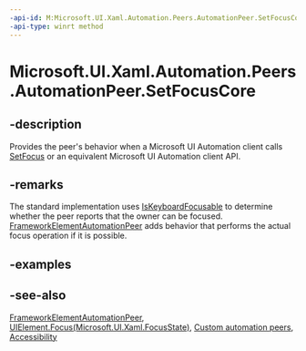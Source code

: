 ```yaml
---
-api-id: M:Microsoft.UI.Xaml.Automation.Peers.AutomationPeer.SetFocusCore
-api-type: winrt method
---
```


<!-- Method syntax
virtual protected void SetFocusCore()
-->

# Microsoft.UI.Xaml.Automation.Peers.AutomationPeer.SetFocusCore

## -description

Provides the peer's behavior when a Microsoft UI Automation client calls [SetFocus](automationpeer_setfocus_192955311.md) or an equivalent Microsoft UI Automation client API.

## -remarks

The standard implementation uses [IsKeyboardFocusable](automationpeer_iskeyboardfocusable_2030365113.md) to determine whether the peer reports that the owner can be focused. [FrameworkElementAutomationPeer](frameworkelementautomationpeer.md) adds behavior that performs the actual focus operation if it is possible.

## -examples

## -see-also

[FrameworkElementAutomationPeer](frameworkelementautomationpeer.md), [UIElement.Focus(Microsoft.UI.Xaml.FocusState)](../microsoft.ui.xaml/uielement_focus_1914077590.md), [Custom automation peers](/windows/uwp/accessibility/custom-automation-peers), [Accessibility](/windows/uwp/accessibility/accessibility)
